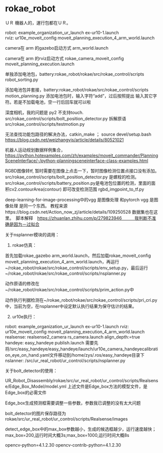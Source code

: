 # rokae_robot
ＵＲ 機器人的，運行包都在ＵＲ。


robot:            example_organization_ur_launch   ex-ur10-1.launch  
rviz:             ur10e_moveit_config   moveit_planning_execution_4_arm_world.launch




camera在 arm 的gazebo启动方式
arm_world.launch

camera在 arm 的rviz启动方式
rokae_camera_moveit_config    moveit_planning_execution.launch

单独添加电池包，battery:rokae_robot/rokae/src/rokae_control/scripts
robot_sorting.py


添加电池包并套接，battery:rokae_robot/rokae/src/rokae_control/scripts
motion_planning.py   添加电池包时，输入字符“add”，过后按照提出 输入其它字符。若是不加载电池，空一行后回车就可以啦

深度相机，我的问题是 py2  不支持touch.
src/rokae_control/scripts/bolt_position_detector.py
拆解原语
src/rokae_control/scripts/testmotion.py


无法查找功能包路径的解决办法，catkin_make ； source devel/setup.bash
https://blog.csdn.net/weizhangyjs/article/details/80521021

机器人运动规划数据样例集合，
https://python.hotexamples.com/zh/examples/moveit_commander/PlanningSceneInterface/-/python-planningsceneinterface-class-examples.html



RGBD图像转tf, 暂时需要在图像上点击一下，暂时图像检测位置点接口没有添加。src/rokae_control/scripts/bolt_position_detector.py 是螺栓的检测。src/rokae_control/scripts/battery_position.py是电池包位置的检测，里面的面积cv2.contourArea(contour) 即可改变检测范围
rgbd_imgpoint_to_tf.py


deep-learning-for-image-processing中的vgg 是图像处理 和pytorch vgg     是图像处理 是同一个东西。 教程来源https://blog.csdn.net/Action_now_zj/article/details/109250528  数据集也在这里。　脚本解释　https://zhuanlan.zhihu.com/p/279823946　　　我判断不准确是因为－过拟合



关于nsplanner模块的调用：

1. rokae仿真：

首先加载rokae_gazebo arm_world.launch，然后加载rokae_moveit_config moveit_planning_execution_4_arm_world.launch，再运行~/rokae_robot/rokae/src/rokae_control/scripts/env_setup.py，最后运行~/rokae_robot/rokae/src/rokae_control/scripts/nsplanner.py

动作原语的修改在~/rokae_robot/rokae/src/rokae_control/scripts/prim_action.py中

动作执行判据检测在~/rokae_robot/rokae/src/rokae_control/scripts/pri_cri.py中，当前为空，在nsplanner中设定默认执行结果为保守估计的结果。

2. ur10e执行：

robot:            example_organization_ur_launch   ex-ur10-1.launch
rviz:             ur10e_moveit_config   moveit_planning_execution_4_arm_world.launch
realsense:        realsense2_camera   rs_camera.launch align_depth:=true
handeye:          easy_handeye   publish.launch      需要先将/src/easy_handeye/easy_handeye/launch/ur10e_camera_handeyecalibration_eye_on_hand.yaml文件移动到/home/zys/.ros/easy_handeye目录下
nslanner:         /src/ur_real_robot/ur_control/scripts/nsplanner.py


关于bolt_detector的使用：

UR_Robot_Disassembly/rokae/src/ur_real_robot/ur_control/scripts/Realsense/Edge_Box_Model/model.yml
上述文件是Edge_box方法的模型文件，是Edge_box的必需文件

Edge_box生成预测框需要调整一些参数，参数我已调整的没有太大问题

bolt_detector的图片保存路径为rokae/src/ur_real_robot/ur_control/scripts/Realsense/images

detect_edge_box中的max_box参数越小，生成的候选框越少，运行速度越快；max_box=200,运行时间大概3s;max_box=1000,运行时间大概8s

opencv-python=4.1.2.30 opencv-contrib-python=4.1.2.30